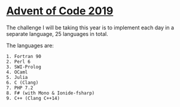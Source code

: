 # [Advent of Code 2019](https://adventofcode.com/2019)

The challenge I will be taking this year is to implement each day in a separate language, 25 languages in total.

The languages are:
	
	1. Fortran 90
	2. Perl 6
	3. SWI-Prolog
	4. OCaml
	5. Julia
	6. C (Clang)
	7. PHP 7.2
	8. F# (with Mono & Ionide-fsharp)
	9. C++ (Clang C++14)